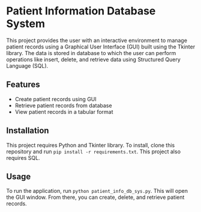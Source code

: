 # Patient Information Database System

This project provides the user with an interactive environment to manage patient records using a Graphical User Interface (GUI) built using the Tkinter library. The data is stored in database to which the user can perform operations like insert, delete, and retrieve data using Structured Query Language (SQL).

## Features

- Create patient records using GUI
- Retrieve patient records from database
- View patient records in a tabular format

## Installation

This project requires Python and Tkinter library. To install, clone this repository and run `pip install -r requirements.txt`.
This project also requires SQL.

## Usage

To run the application, run `python patient_info_db_sys.py`. 
This will open the GUI window. From there, you can create, delete, and retrieve patient records.
